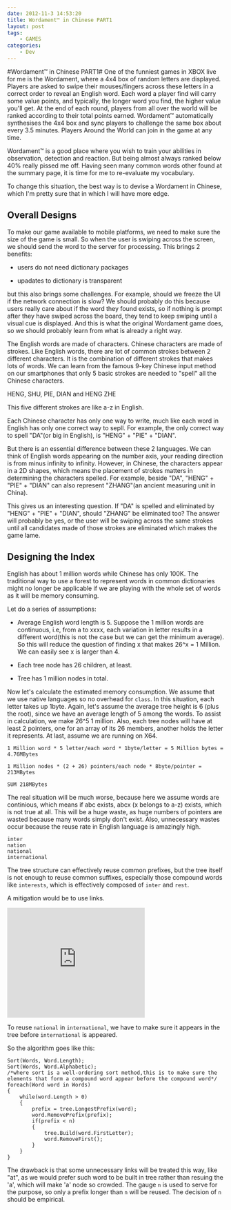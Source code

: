 ```yaml
---
date: 2012-11-3 14:53:20
title: Wordament™ in Chinese PART1
layout: post
tags:
    - GAMES
categories:
    - Dev
---
```

#Wordament™ in Chinese PART1#
One of the funniest games in XBOX live for me is the Wordament, where a 4x4 box of random letters are displayed. Players are asked to swipe their mouses/fingers across these letters in a correct order to reveal an English word. Each word a player find will carry some value points, and typically, the longer word you find, the higher value you'll get. At the end of each round, players from all over the world will be ranked according to their total points earned. Wordament™ automatically synthesises the 4x4 box and sync players to challenge the same box about every 3.5 minutes. Players Around the World can join in the game at any time. 

Wordament™ is a good place where you wish to train your abilities in observation, detection and reaction. But being almost always ranked below 40% really pissed me off. Having seen many common words other found at the summary page, it is time for me to re-evaluate my vocabulary.

To change this situation, the best way is to devise a Wordament in Chinese, which I'm pretty sure that in which I will have more edge.
## Overall Designs ##

To make our game available to mobile platforms, we need to make sure the size of the game is small. So when the user is swiping across the screen, we should send the word to the server for processing. This brings 2 benefits:
 
- users do not need dictionary packages
 
- upadates to dictionary is transparent

but this also brings some challenges. For example, should we freeze the UI if the network connection is slow? We should probably do this because users really care about if the word they found exists, so if nothing is prompt after they have swiped across the board, they tend to keep swiping until a visual cue is displayed. And this is what the original Wordament game does, so we should probably learn from what is already a right way.

The English words are made of characters. Chinese characters are made of strokes. Like English words, there are lot of common strokes between 2 different characters. It is the combination of different strokes that makes lots of words. We can learn from the famous 9-key Chinese input method on our smartphones that only 5 basic strokes are needed to "spell" all the Chinese characters. 

HENG, SHU, PIE, DIAN and HENG ZHE

This five different strokes are like a-z in English.

Each Chinese character has only one way to write, much like each word in English has only one correct way to sepll. For example, the only correct way to spell "DA"(or big in English), is "HENG" + "PIE" + "DIAN".

But there is an essential difference between these 2 languages. We can think of English words appearing on the number axis, your reading direction is from minus infinity to infinity. However, in Chinese, the characters appear in a 2D shapes, which means the placement of strokes matters in determining the characters spelled. For example, beside "DA", "HENG" + "PIE" + "DIAN" can also represent "ZHANG"(an ancient measuring unit in China).

 This gives us an interesting question. If "DA" is spelled and eliminated by "HENG" + "PIE" + "DIAN", should "ZHANG" be eliminated too? The answer will probably be yes, or the user will be swiping across the same strokes until all candidates made of those strokes are eliminated which makes the game lame.

## Designing the Index ##

English has about 1 million words while Chinese has only 100K. The traditional way to use a forest to represent words in common dictionaries might no longer be applicable if we are playing with the whole set of words as it will be memory consuming.

Let do a series of assumptions:

- Average English word length is 5. Suppose the 1 million words are continuous, i.e, from a to xxxx, each variation in letter results in a different word(this is not the case but we can get the minimum average). So this will reduce the question of finding x that makes 26^x = 1 Million. We can easily see x is larger than 4.
- Each tree node has 26 children, at least.

- Tree has 1 million nodes in total.

Now let's calculate the estimated memory consumption. We assume that we use native languages so no overhead for `class`. In this situation, each letter takes up 1byte. Again, let's assume the average tree height is 6 (plus the root), since we have an average length of 5 among the words. To assist in calculation, we make 26^5 1 million. Also, each tree nodes will have at least 2 pointers, one for an array of its 26 members, another holds the letter it represents. At last, assume we are running on X64.

	1 Million word * 5 letter/each word * 1byte/letter = 5 Million bytes = 4.76MBytes
	
	1 Million nodes * (2 + 26) pointers/each node * 8byte/pointer = 213MBytes
	
	SUM 218MBytes
	
The real situation will be much worse, because here we assume words are continious, which means if abc exists, abcx (x belongs to a-z) exists, which is not true at all. This will be a huge waste, as huge numbers of pointers are wasted because many words simply don't exist. Also, unnecessary wastes occur because the reuse rate in English language is amazingly high.

	inter
	nation
	national
	international

The tree structure can effectively reuse common prefixes, but the tree itself is not enough to reuse common suffixes, especially those compound words like `interests`, which is effectively composed of `inter` and `rest`.

A mitigation would be to use links.

<iframe src="https://skydrive.live.com/embed?cid=70CBFD8DD724CDEE&resid=70CBFD8DD724CDEE%21416&authkey=APnBk2Dbv1IXjoE" width="319" height="255" frameborder="0" scrolling="no"></iframe>

To reuse `national` in `international`, we have to make sure it appears in the tree before `international` is appeared.

So the algorithm goes like this:

	Sort(Words, Word.Length);
	Sort(Words, Word.Alphabetic);
	/*where sort is a well-ordering sort method,this is to make sure the elements that form a compound word appear before the compound word*/
	foreach(Word word in Words)
	{
		while(word.Length > 0)
		{
			prefix = tree.LongestPrefix(word);
			word.RemovePrefix(prefix);
			if(prefix < n)
			{
				tree.Build(word.FirstLetter);
				word.RemoveFirst();
			}
		}
	}

The drawback is that some unnecessary links will be treated this way, like "at", as we would prefer such word to be built in tree rather than resuing the 'a', which will make 'a' node so crowded. The gauge `n` is used to serve for the purpose, so only a prefix longer than `n` will be reused. The decision of `n` should be empirical.

